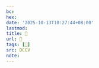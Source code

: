 ```yaml
---
bc:
hex:
date: '2025-10-13T10:27:44+08:00'
lastmod:
title: 􅁱
url: 􅁱
tags: [𨠤]
src: DCCV
note:
---
```

